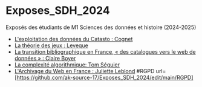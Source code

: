# Exposes_SDH_2024
Exposés des étudiants de M1 Sciences des données et histoire (2024-2025)


- [L'exploitation des données du Catasto : Cognet](https://github.com/Lymael/Exposes_SDH_2024/blob/main/Exposes/Cognet_Rapha%C3%ABl/Sujet_expose.md)
- [La théorie des jeux : Leveque](https://github.com/PirehP1/Exposes_SDH_2024/blob/main/Exposes/Leveque_Rayan/John%20_von_Neumann.md)
- [La transition bibliographique en France, « des catalogues vers le web de données » : Claire Boyer](https://github.com/ClaiBoyer/Exposes_SDH_2024/blob/main/Exposes/Boyer_Claire/Transition_bibliographique.md)
- [La complexité algorithmique: Tom Séguier](https://github.com/PirehP1/Exposes_SDH_2024/tree/main/Exposes/Seguier_Tom)
- [L'Archivage du Web en France : Juliette Leblond](https://github.com/Juliettelbld/Exposes_SDH_2024/blob/main/Exposes/Leblond_Juliette/Archivage_du_Web_expose.md)
#RGPD 
url= [https://github.com/ak-source-17/Exposes_SDH_2024/edit/main/RGPD]
